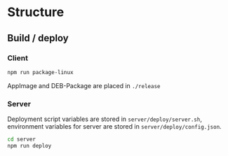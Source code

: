 # Structure

## Build / deploy

### Client

```bash
npm run package-linux
```
AppImage and DEB-Package are placed in `./release`

### Server

Deployment script variables are stored in `server/deploy/server.sh`, environment variables for server are stored in `server/deploy/config.json`.
```bash
cd server
npm run deploy
```
